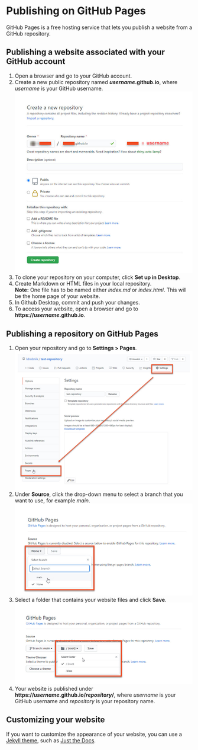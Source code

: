 # Publishing on GitHub Pages

GitHub Pages is a free hosting service that lets you publish a website from a GitHub repository.

## Publishing a website associated with your GitHub account

1. Open a browser and go to your GitHub account.
2. Create a new public repository named ***username*.github.io**, where *username* is your GitHub username.
    ![GitHub page for creating a new repository](img/figures/github-create-repo.jpg)
3. To clone your repository on your computer, click **Set up in Desktop**.
4. Create Markdown or HTML files in your local repository.  
    **Note:** One file has to be named either *index.md* or *index.html*. This will be the home page of your website.
5. In Github Desktop, commit and push your changes.
6. To access your website, open a browser and go to **https://*username*.github.io**.

## Publishing a repository on GitHub Pages

1. Open your repository and go to **Settings > Pages**.  
    ![GitHub Pages settings](img/figures/github-pages.jpg)
2. Under **Source**, click the drop-down menu to select a branch that you want to use, for example *main*.  
   ![GitHub Pages settings](img/figures/github-pages-branch.jpg)
3. Select a folder that contains your website files and click **Save**.  
   ![GitHub Pages settings](img/figures/github-pages-folder.jpg)
4. Your website is published under **https://*username*.github.io/*repository*/**, where *username* is your GitHub username and *repository* is your repository name.

## Customizing your website

If you want to customize the appearance of your website, you can use a [Jekyll theme](https://jekyll-themes.com/), such as [Just the Docs](https://github.com/pmarsceill/just-the-docs).